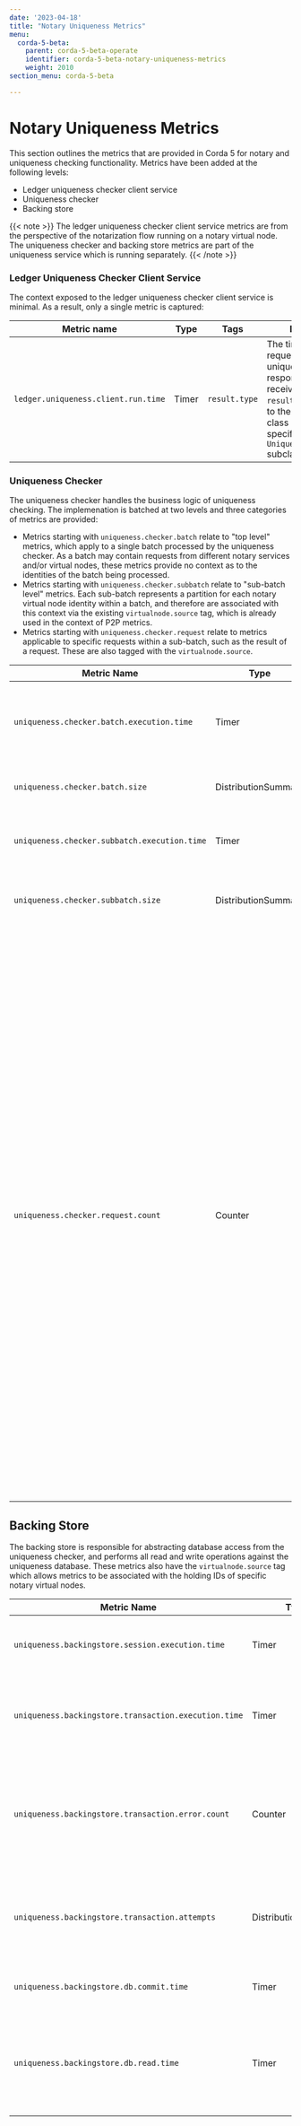 ```yaml
---
date: '2023-04-18'
title: "Notary Uniqueness Metrics"
menu:
  corda-5-beta:
    parent: corda-5-beta-operate
    identifier: corda-5-beta-notary-uniqueness-metrics
    weight: 2010
section_menu: corda-5-beta

---
```


<style>
table th:first-of-type {
    width: 20%;
}
table th:nth-of-type(2) {
    width: 25%;
}
table th:nth-of-type(3) {
    width: 25%;
}
table th:nth-of-type(4) {
    width: 30%;
}
</style>

# Notary Uniqueness Metrics

This section outlines the metrics that are provided in Corda 5 for notary and uniqueness checking functionality. Metrics have been added at the following levels:

* Ledger uniqueness checker client service
* Uniqueness checker
* Backing store

{{< note >}}
The ledger uniqueness checker client service metrics are from the perspective of the notarization flow running on a notary virtual node. The uniqueness checker and backing store metrics are part of the uniqueness service which is running separately.
{{< /note >}}

### Ledger Uniqueness Checker Client Service

The context exposed to the ledger uniqueness checker client service is minimal. As a result, only a single metric is captured:

|Metric name|Type|Tags| Description|
|-------------------------------------|-------|--------------|--------------------------------------------|
| `ledger.uniqueness.client.run.time` | Timer |`result.type` |The time taken from requesting a uniqueness check to a response being received. The `result.type` tag is set to the relevant simple class name of the specific `UniquenessCheckResult` subclass.|

### Uniqueness Checker

The uniqueness checker handles the business logic of uniqueness checking. The implemenation is batched at two levels and three categories of metrics are provided:

* Metrics starting with `uniqueness.checker.batch` relate to "top level" metrics, which apply to a single batch processed by the uniqueness checker. As a batch may contain requests from different notary services and/or virtual nodes, these metrics provide no context as to the identities of the batch being processed.
* Metrics starting with `uniqueness.checker.subbatch` relate to "sub-batch level" metrics. Each sub-batch represents a partition for each notary virtual node identity within a batch, and therefore are associated with this context via the existing `virtualnode.source` tag, which is already used in the context of P2P metrics.
* Metrics starting with `uniqueness.checker.request` relate to metrics applicable to specific requests within a sub-batch, such as the result of a request. These are also tagged with the `virtualnode.source`.

|Metric Name|Type|Tags|Description|
|-------------------------------|------------------|------------------|------------------------|
| `uniqueness.checker.batch.execution.time`    | Timer    | None    | The overall execution time for a batch, inclusive of all sub-batches. |
| `uniqueness.checker.batch.size`    | DistributionSummary    | None    | The number of requests in a batch.  |
| `uniqueness.checker.subbatch.execution.time`    | Timer    | `virtualnode.source`    | The execution time for a specific sub-batch.  |
| `uniqueness.checker.subbatch.size`    | DistributionSummary    | `virtualnode.source`    |The number of requests in a sub-batch.  |
| `uniqueness.checker.request.count`    | Counter    | `virtualnode.source`, `result.type`, `duplicate`   | A count of the number of requests processed. It is useless on its own as this information is already captured at the batch and sub-batch levels, but the tags can be used to provide additional context. The `result.type` tag can be used to understand the number of successful vs failed requests, and the type of failures. The `duplicate` tag is set to `true` if the uniqueness checker has seen a request for this transaction before, and is therefore simply returning the original result. Otherwise, it is `false`.  |

## Backing Store

The backing store is responsible for abstracting database access from the uniqueness checker, and performs all read and write operations against the uniqueness database. These metrics also have the `virtualnode.source` tag which allows metrics to be associated with the holding IDs of specific notary virtual nodes.

|Metric Name|Type|Tags|Description|
|-------------------------------|------------------|------------------|------------------------|
|`uniqueness.backingstore.session.execution.time`|Timer|`virtualnode.source`|The overall execution time for a session, which includes retriving uniqueness database connection details, getting a database connection, as well as all database operations (both read and write) carried out within a session context.|
|`uniqueness.backingstore.transaction.execution.time`|Timer|`virtualnode.source`|The execution time for a transaction, which excludes retriving uniqueness database connection details and getting a database connection. If a transaction needs to be retried due to database exceptions, the execution time covers the cumulative duration of all retry attempts.|
|`uniqueness.backingstore.transaction.error.count`|Counter|`virtualnode.source`, `error.type`| The cumulative number of errors raised by the backing store when executing a transaction. This is incremented regardless of whether an expected or unexpected error is raised, and is incremented on each retry, meaning a transaction that fails up to the maximum 10 retries with the same error will increment by 10 in total. The tags provide the context as to the affected holding identity and the specific error class name (captured by `error.type`). |
|`uniqueness.backingstore.transaction.attempts`|DistributionSummary|`virtualnode.source`|The number of attempts that were made before a transaction ultimately succeeded. Generally, this should return 1. In the event that a transaction was unsuccessful due to reaching the maximum number of attempts, this metric is not updated and the failure would be reflected in the `uniqueness.backingstore.transaction.error.count` metric.|
|`uniqueness.backingstore.db.commit.time`|Timer|`virtualnode.source`|The time taken to commit a transaction (i.e. write) to the database. This metric is only updated if data is written to the database, so is not cumulative across retry attempts for a given transaction.|
|`uniqueness.backingstore.db.read.time`|Timer|`virtualnode.source`, `operation.name`|The time taken to perform a single read operation from the database. The existing `operation.name` tag is re-purposed to reflect the specific type of read operation being performed, currently one of `getStateDetails`, `getTransactionDetails` or `getTransactionError`. If a transaction is retried, each retry contributes independently to this metric, meaning the number is not cumulative across retries.|